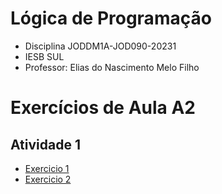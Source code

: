 # Lógica de Programação
* Disciplina JODDM1A-JOD090-20231
* IESB SUL
* Professor: Elias do Nascimento Melo Filho

# Exercícios de Aula A2

## Atividade 1
* [Exercicio 1](Exercicio1)
* [Exercicio 2](Exercicio2)
